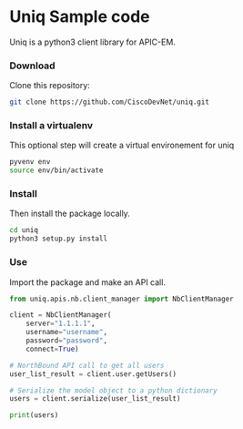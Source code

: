 # Uniq Sample code
Uniq is a python3 client library for APIC-EM.

### Download
Clone this repository:

``` bash
git clone https://github.com/CiscoDevNet/uniq.git
```

### Install a virtualenv
This optional step will create a virtual environement for uniq

``` bash
pyvenv env
source env/bin/activate
```

### Install
Then install the package locally.

``` bash
cd uniq
python3 setup.py install
```

### Use
Import the package and make an API call.

``` python
from uniq.apis.nb.client_manager import NbClientManager

client = NbClientManager(
    server="1.1.1.1",
    username="username",
    password="password",
    connect=True)

# NorthBound API call to get all users
user_list_result = client.user.getUsers()

# Serialize the model object to a python dictionary
users = client.serialize(user_list_result)

print(users)
```
